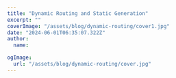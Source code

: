 ```yaml
---
title: "Dynamic Routing and Static Generation"
excerpt: ""
coverImage: "/assets/blog/dynamic-routing/cover1.jpg"
date: "2024-06-01T06:35:07.322Z"
author:
  name:

ogImage:
  url: "/assets/blog/dynamic-routing/cover.jpg"
---
```

